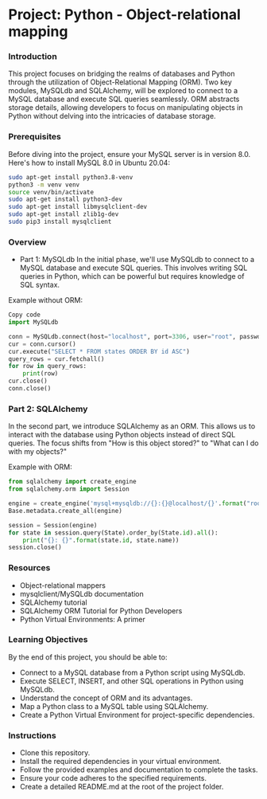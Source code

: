# Project: Python - Object-relational mapping
### Introduction
This project focuses on bridging the realms of databases and Python through the utilization of Object-Relational Mapping (ORM). Two key modules, MySQLdb and SQLAlchemy, will be explored to connect to a MySQL database and execute SQL queries seamlessly. ORM abstracts storage details, allowing developers to focus on manipulating objects in Python without delving into the intricacies of database storage.

### Prerequisites
Before diving into the project, ensure your MySQL server is in version 8.0. Here's how to install MySQL 8.0 in Ubuntu 20.04:

```bash
sudo apt-get install python3.8-venv
python3 -m venv venv
source venv/bin/activate
sudo apt-get install python3-dev
sudo apt-get install libmysqlclient-dev
sudo apt-get install zlib1g-dev
sudo pip3 install mysqlclient
```

### Overview
- Part 1: MySQLdb
In the initial phase, we'll use MySQLdb to connect to a MySQL database and execute SQL queries. This involves writing SQL queries in Python, which can be powerful but requires knowledge of SQL syntax.

Example without ORM:


```python
Copy code
import MySQLdb

conn = MySQLdb.connect(host="localhost", port=3306, user="root", passwd="root", db="my_db", charset="utf8")
cur = conn.cursor()
cur.execute("SELECT * FROM states ORDER BY id ASC")
query_rows = cur.fetchall()
for row in query_rows:
    print(row)
cur.close()
conn.close()
```

### Part 2: SQLAlchemy
In the second part, we introduce SQLAlchemy as an ORM. This allows us to interact with the database using Python objects instead of direct SQL queries. The focus shifts from "How is this object stored?" to "What can I do with my objects?"

Example with ORM:

```python
from sqlalchemy import create_engine
from sqlalchemy.orm import Session

engine = create_engine('mysql+mysqldb://{}:{}@localhost/{}'.format("root", "root", "my_db"), pool_pre_ping=True)
Base.metadata.create_all(engine)

session = Session(engine)
for state in session.query(State).order_by(State.id).all():
    print("{}: {}".format(state.id, state.name))
session.close()
```

### Resources
- Object-relational mappers
- mysqlclient/MySQLdb documentation
- SQLAlchemy tutorial
- SQLAlchemy ORM Tutorial for Python Developers
- Python Virtual Environments: A primer

### Learning Objectives
By the end of this project, you should be able to:

- Connect to a MySQL database from a Python script using MySQLdb.
- Execute SELECT, INSERT, and other SQL operations in Python using MySQLdb.
- Understand the concept of ORM and its advantages.
- Map a Python class to a MySQL table using SQLAlchemy.
- Create a Python Virtual Environment for project-specific dependencies.

### Instructions
- Clone this repository.
- Install the required dependencies in your virtual environment.
- Follow the provided examples and documentation to complete the tasks.
- Ensure your code adheres to the specified requirements.
- Create a detailed README.md at the root of the project folder.
